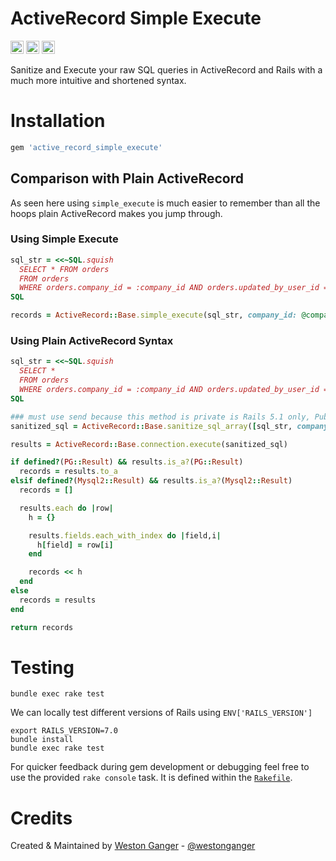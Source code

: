 # ActiveRecord Simple Execute

<a href="https://badge.fury.io/rb/active_record_simple_execute" target="_blank"><img height="21" style='border:0px;height:21px;' border='0' src="https://badge.fury.io/rb/active_record_simple_execute.svg" alt="Gem Version"></a>
<a href='https://github.com/westonganger/active_record_simple_execute/actions' target='_blank'><img src="https://github.com/westonganger/active_record_simple_execute/actions/workflows/test.yml/badge.svg?branch=master" style="max-width:100%;" height='21' style='border:0px;height:21px;' border='0' alt="CI Status"></a>
<a href='https://rubygems.org/gems/active_record_simple_execute' target='_blank'><img height='21' style='border:0px;height:21px;' src='https://img.shields.io/gem/dt/active_record_simple_execute?color=brightgreen&label=Rubygems%20Downloads' border='0' alt='RubyGems Downloads' /></a>

Sanitize and Execute your raw SQL queries in ActiveRecord and Rails with a much more intuitive and shortened syntax.

# Installation

```ruby
gem 'active_record_simple_execute'
```

## Comparison with Plain ActiveRecord

As seen here using `simple_execute` is much easier to remember than all the hoops plain ActiveRecord makes you jump through.

### Using Simple Execute
```ruby
sql_str = <<~SQL.squish
  SELECT * FROM orders
  FROM orders
  WHERE orders.company_id = :company_id AND orders.updated_by_user_id = :user_id
SQL

records = ActiveRecord::Base.simple_execute(sql_str, company_id: @company.id, user_id: @user.id)
```

### Using Plain ActiveRecord Syntax
```ruby
sql_str = <<~SQL.squish
  SELECT *
  FROM orders
  WHERE orders.company_id = :company_id AND orders.updated_by_user_id = :user_id
SQL

### must use send because this method is private is Rails 5.1 only, Public in 5.0 and 5.2
sanitized_sql = ActiveRecord::Base.sanitize_sql_array([sql_str, company_id: @company.id, user_id: @user.id])

results = ActiveRecord::Base.connection.execute(sanitized_sql)

if defined?(PG::Result) && results.is_a?(PG::Result)
  records = results.to_a
elsif defined?(Mysql2::Result) && results.is_a?(Mysql2::Result)
  records = []

  results.each do |row|
    h = {}

    results.fields.each_with_index do |field,i|
      h[field] = row[i]
    end

    records << h
  end
else
  records = results
end

return records
```

# Testing

```
bundle exec rake test
```

We can locally test different versions of Rails using `ENV['RAILS_VERSION']`

```
export RAILS_VERSION=7.0
bundle install
bundle exec rake test
```

For quicker feedback during gem development or debugging feel free to use the provided `rake console` task. It is defined within the [`Rakefile`](./Rakefile).

# Credits

Created & Maintained by [Weston Ganger](https://westonganger.com) - [@westonganger](https://github.com/westonganger)
